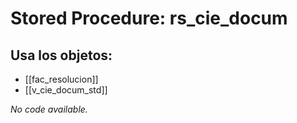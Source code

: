 # Stored Procedure: rs_cie_docum

## Usa los objetos:
- [[fac_resolucion]]
- [[v_cie_docum_std]]

*No code available.*
